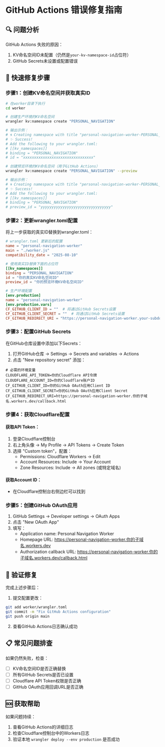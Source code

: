 # GitHub Actions 错误修复指南

## 🔍 问题分析

GitHub Actions 失败的原因：
1. KV命名空间ID未配置（仍然是`your-kv-namespace-id`占位符）
2. GitHub Secrets未设置或配置错误

## 🚀 快速修复步骤

### 步骤1：创建KV命名空间并获取真实ID

```bash
# 在worker目录下执行
cd worker

# 创建生产环境的KV命名空间
wrangler kv:namespace create "PERSONAL_NAVIGATION"

# 输出示例：
# 🌀 Creating namespace with title "personal-navigation-worker-PERSONAL_NAVIGATION"
# ✨ Success!
# Add the following to your wrangler.toml:
# [[kv_namespaces]]
# binding = "PERSONAL_NAVIGATION"
# id = "xxxxxxxxxxxxxxxxxxxxxxxxxxxxxxxx"

# 创建预览环境的KV命名空间（用于GitHub Actions）
wrangler kv:namespace create "PERSONAL_NAVIGATION" --preview

# 输出示例：
# 🌀 Creating namespace with title "personal-navigation-worker-PERSONAL_NAVIGATION_preview"
# ✨ Success!
# Add the following to your wrangler.toml:
# [[kv_namespaces]]
# binding = "PERSONAL_NAVIGATION"
# preview_id = "yyyyyyyyyyyyyyyyyyyyyyyyyyyyyyyy"
```

### 步骤2：更新wrangler.toml配置

将上一步获取的真实ID替换到wrangler.toml：

```toml
# wrangler.toml 更新后的配置
name = "personal-navigation-worker"
main = "./worker.js"
compatibility_date = "2025-08-10"

# 使用真实ID替换下面的占位符
[[kv_namespaces]]
binding = "PERSONAL_NAVIGATION"
id = "你的真实KV命名空间ID"
preview_id = "你的预览环境KV命名空间ID"

# 生产环境配置
[env.production]
name = "personal-navigation-worker"
[env.production.vars]
CF_GITHUB_CLIENT_ID = ""  # 将通过GitHub Secrets设置
CF_GITHUB_CLIENT_SECRET = ""  # 将通过GitHub Secrets设置
CF_GITHUB_REDIRECT_URI = "https://personal-navigation-worker.your-subdomain.workers.dev/callback.html"
```

### 步骤3：配置GitHub Secrets

在GitHub仓库设置中添加以下Secrets：

1. 打开GitHub仓库 → Settings → Secrets and variables → Actions
2. 点击 "New repository secret" 添加：

```
# 必需的环境变量
CLOUDFLARE_API_TOKEN=你的Cloudflare API令牌
CLOUDFLARE_ACCOUNT_ID=你的Cloudflare账户ID
CF_GITHUB_CLIENT_ID=你的GitHub OAuth应用Client ID
CF_GITHUB_CLIENT_SECRET=你的GitHub OAuth应用Client Secret
CF_GITHUB_REDIRECT_URI=https://personal-navigation-worker.你的子域名.workers.dev/callback.html
```

### 步骤4：获取Cloudflare配置

#### 获取API Token：
1. 登录Cloudflare控制台
2. 右上角头像 → My Profile → API Tokens → Create Token
3. 选择 "Custom token"，配置：
   - Permissions: Cloudflare Workers → Edit
   - Account Resources: Include → Your Account
   - Zone Resources: Include → All zones (或特定域名)

#### 获取Account ID：
- 在Cloudflare控制台右侧边栏可以找到

### 步骤5：创建GitHub OAuth应用

1. GitHub Settings → Developer settings → OAuth Apps
2. 点击 "New OAuth App"
3. 填写：
   - Application name: Personal Navigation Worker
   - Homepage URL: https://personal-navigation-worker.你的子域名.workers.dev
   - Authorization callback URL: https://personal-navigation-worker.你的子域名.workers.dev/callback.html

## 🔄 验证修复

完成上述步骤后：

1. 提交配置更改：
```bash
git add worker/wrangler.toml
git commit -m "Fix GitHub Actions configuration"
git push origin main
```

2. 查看GitHub Actions日志确认成功

## 📋 常见问题排查

如果仍然失败，检查：
- [ ] KV命名空间ID是否正确替换
- [ ] 所有GitHub Secrets是否已设置
- [ ] Cloudflare API Token权限是否正确
- [ ] GitHub OAuth应用回调URL是否正确

## 🆘 获取帮助

如果问题持续：
1. 查看GitHub Actions的详细日志
2. 检查Cloudflare控制台中的Workers日志
3. 验证本地 `wrangler deploy --env production` 是否成功